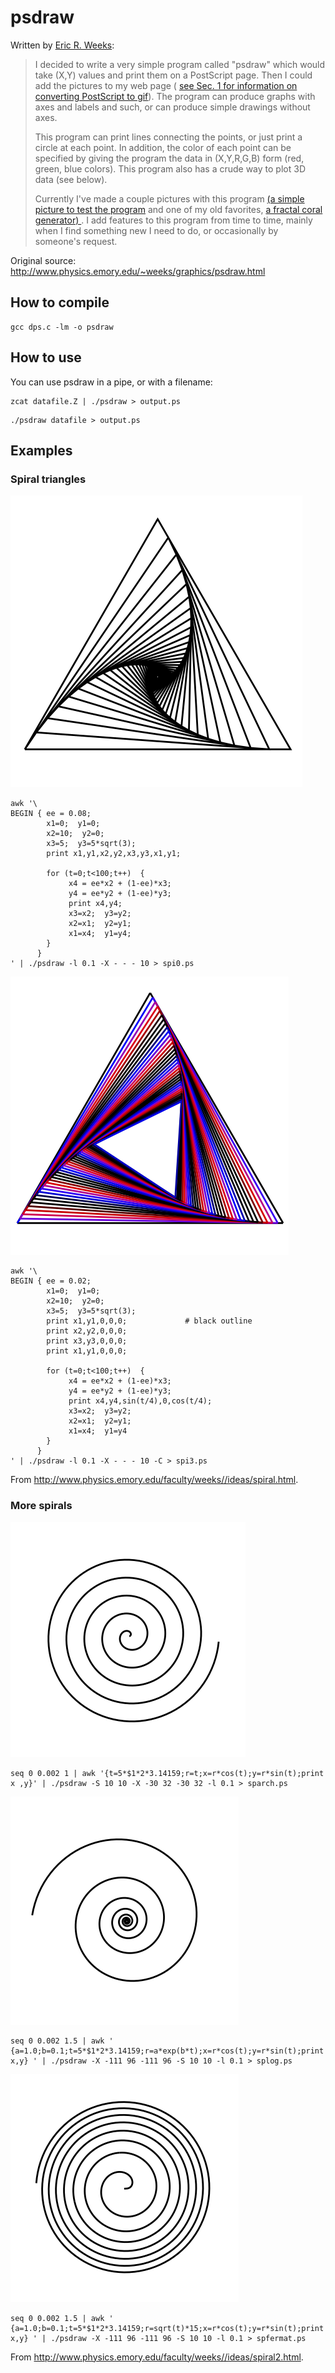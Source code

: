 # psdraw

Written by [Eric R. Weeks](http://www.physics.emory.edu/faculty/weeks//):
> I decided to write a very simple program called "psdraw" which would take (X,Y) values and print them on a PostScript page. Then I could add the pictures to my web page ( [see Sec. 1 for information on converting PostScript to gif](http://www.physics.emory.edu/faculty/weeks//graphics/convert.html)). The program can produce graphs with axes and labels and such, or can produce simple drawings without axes.
>
> This program can print lines connecting the points, or just print a circle at each point. In addition, the color of each point can be specified by giving the program the data in (X,Y,R,G,B) form (red, green, blue colors). This program also has a crude way to plot 3D data (see below).
>
> Currently I've made a couple pictures with this program [(a simple picture to test the program](http://www.physics.emory.edu/faculty/weeks//ideas/trig.html) and one of my old favorites, [a fractal coral generator) ](http://www.physics.emory.edu/faculty/weeks//ideas/grass1.html). I add features to this program from time to time, mainly when I find something new I need to do, or occasionally by someone's request.

Original source:
http://www.physics.emory.edu/~weeks/graphics/psdraw.html

## How to compile

```shell
gcc dps.c -lm -o psdraw
```

## How to use
You can use psdraw in a pipe, or with a filename:

```shell
zcat datafile.Z | ./psdraw > output.ps
```

```shell
./psdraw datafile > output.ps
```

## Examples

### Spiral triangles

![](/out/spi0.png)

```shell
awk '\
BEGIN { ee = 0.08;
        x1=0;  y1=0;
        x2=10;  y2=0;
        x3=5;  y3=5*sqrt(3);
        print x1,y1,x2,y2,x3,y3,x1,y1;

        for (t=0;t<100;t++)  {
             x4 = ee*x2 + (1-ee)*x3;
             y4 = ee*y2 + (1-ee)*y3;
             print x4,y4;
             x3=x2;  y3=y2;
             x2=x1;  y2=y1;
             x1=x4;  y1=y4;
        }
      }
' | ./psdraw -l 0.1 -X - - - 10 > spi0.ps
```

![](out/spi3.png)

```shell
awk '\
BEGIN { ee = 0.02;
        x1=0;  y1=0;
        x2=10;  y2=0;
        x3=5;  y3=5*sqrt(3);
        print x1,y1,0,0,0;             # black outline
        print x2,y2,0,0,0;
        print x3,y3,0,0,0;
        print x1,y1,0,0,0;

        for (t=0;t<100;t++)  {
             x4 = ee*x2 + (1-ee)*x3;
             y4 = ee*y2 + (1-ee)*y3;
             print x4,y4,sin(t/4),0,cos(t/4);
             x3=x2;  y3=y2;
             x2=x1;  y2=y1;
             x1=x4;  y1=y4
        }
      }
' | ./psdraw -l 0.1 -X - - - 10 -C > spi3.ps
```

From http://www.physics.emory.edu/faculty/weeks//ideas/spiral.html.

### More spirals

![](out/sparch.png)

```shell
seq 0 0.002 1 | awk '{t=5*$1*2*3.14159;r=t;x=r*cos(t);y=r*sin(t);print x ,y}' | ./psdraw -S 10 10 -X -30 32 -30 32 -l 0.1 > sparch.ps
```

![](out/splog.png)

```shell
seq 0 0.002 1.5 | awk ' {a=1.0;b=0.1;t=5*$1*2*3.14159;r=a*exp(b*t);x=r*cos(t);y=r*sin(t);print x,y} ' | ./psdraw -X -111 96 -111 96 -S 10 10 -l 0.1 > splog.ps
```

![](out/spfermat.png)

```shell
seq 0 0.002 1.5 | awk ' {a=1.0;b=0.1;t=5*$1*2*3.14159;r=sqrt(t)*15;x=r*cos(t);y=r*sin(t);print x,y} ' | ./psdraw -X -111 96 -111 96 -S 10 10 -l 0.1 > spfermat.ps
```

From http://www.physics.emory.edu/faculty/weeks//ideas/spiral2.html.
